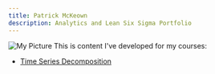 ```yaml
---
title: Patrick McKeown
description: Analytics and Lean Six Sigma Portfolio
---
```

![My Picture](/pics/PatrickMcKeown.jpg)
This is content I've developed for my courses:

- [Time Series Decomposition](/Timeseries/index.md)
